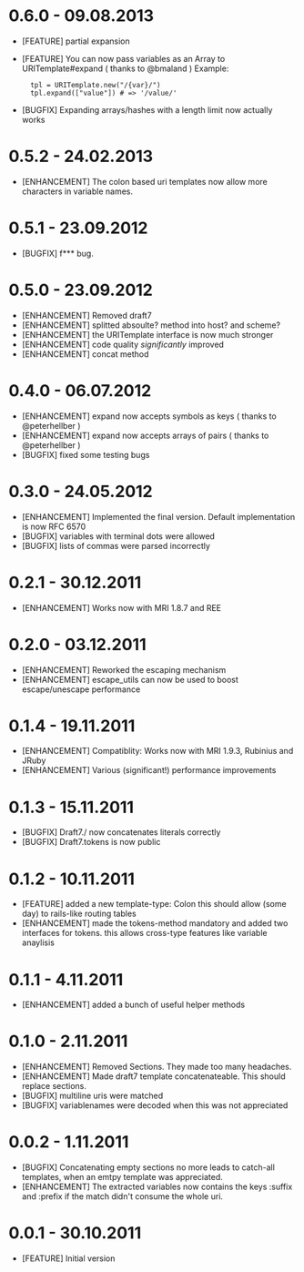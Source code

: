# 0.6.0 - 09.08.2013

* [FEATURE] partial expansion
* [FEATURE] You can now pass variables as an Array to URITemplate#expand ( thanks to @bmaland )
    Example:

        tpl = URITemplate.new("/{var}/")
        tpl.expand(["value"]) # => '/value/'

* [BUGFIX] Expanding arrays/hashes with a length limit now actually works

# 0.5.2 - 24.02.2013

* [ENHANCEMENT] The colon based uri templates now allow more characters in variable names.

# 0.5.1 - 23.09.2012

* [BUGFIX] f*** bug.

# 0.5.0 - 23.09.2012

* [ENHANCEMENT] Removed draft7
* [ENHANCEMENT] splitted absoulte? method into host? and scheme?
* [ENHANCEMENT] the URITemplate interface is now much stronger
* [ENHANCEMENT] code quality _significantly_ improved
* [ENHANCEMENT] concat method

# 0.4.0 - 06.07.2012

* [ENHANCEMENT] expand now accepts symbols as keys ( thanks to @peterhellber )
* [ENHANCEMENT] expand now accepts arrays of pairs ( thanks to @peterhellber )
* [BUGFIX] fixed some testing bugs

# 0.3.0 - 24.05.2012

* [ENHANCEMENT] Implemented the final version. Default implementation is now RFC 6570
* [BUGFIX] variables with terminal dots were allowed
* [BUGFIX] lists of commas were parsed incorrectly

# 0.2.1 - 30.12.2011

* [ENHANCEMENT] Works now with MRI 1.8.7 and REE

# 0.2.0 - 03.12.2011

* [ENHANCEMENT] Reworked the escaping mechanism
* [ENHANCEMENT] escape_utils can now be used to boost escape/unescape performance

# 0.1.4 - 19.11.2011

* [ENHANCEMENT] Compatiblity: Works now with MRI 1.9.3, Rubinius and JRuby
* [ENHANCEMENT] Various (significant!) performance improvements

# 0.1.3 - 15.11.2011

* [BUGFIX] Draft7./ now concatenates literals correctly
* [BUGFIX] Draft7.tokens is now public

# 0.1.2 - 10.11.2011

* [FEATURE] added a new template-type: Colon
    this should allow (some day) to  rails-like routing tables
* [ENHANCEMENT] made the tokens-method mandatory and added two interfaces for tokens.
    this allows cross-type features like variable anaylisis

# 0.1.1 -  4.11.2011

* [ENHANCEMENT] added a bunch of useful helper methods

# 0.1.0 -  2.11.2011

* [ENHANCEMENT] Removed Sections. They made too many headaches.
* [ENHANCEMENT] Made draft7 template concatenateable. This should replace sections.
* [BUGFIX] multiline uris were matched
* [BUGFIX] variablenames were decoded when this was not appreciated

# 0.0.2 -  1.11.2011

* [BUGFIX] Concatenating empty sections no more leads to catch-all templates, when an emtpy template was appreciated.
* [ENHANCEMENT] The extracted variables now contains the keys :suffix and :prefix if the match didn't consume the whole uri.

# 0.0.1 - 30.10.2011

* [FEATURE] Initial version
